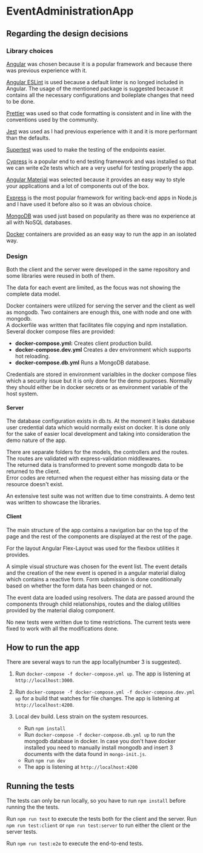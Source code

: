 # EventAdministrationApp

## Regarding the design decisions

### Library choices

[Angular](https://angular.io/) was chosen because it is a popular framework and because there was previous experience with it.

[Angular ESLint](https://github.com/angular-eslint/angular-eslint) is used because a default linter is no longed included in Angular. The usage of the mentioned package is suggested because it contains all the necessary configurations and boileplate changes that need to be done.

[Prettier](https://prettier.io) was used so that code formatting is consistent and in line with the conventions used by the community.

[Jest](https://jestjs.io/) was used as I had previous experience with it and it is more performant than the defaults.

[Supertest](https://github.com/visionmedia/supertest) was used to make the testing of the endpoints easier.

[Cypress](https://www.cypress.io/) is a popular end to end testing framework and was installed so that we can write e2e tests which are a very useful for testing properly the app.

[Angular Material](https://material.angular.io/) was selected because it provides an easy way to style your applications and a lot of components out of the box.

[Express](https://expressjs.com/) is the most popular framework for writing back-end apps in Node.js and I have used it before also so it was an obvious choice.

[MongoDB](https://www.mongodb.com/) was used just based on popularity as there was no experience at all with NoSQL databases.

[Docker](https://www.docker.com/) containers are provided as an easy way to run the app in an isolated way.

### Design

Both the client and the server were developed in the same repository and some libraries were reused in both of them.

The data for each event are limited, as the focus was not showing the complete data model.

Docker containers were utilized for serving the server and the client as well as mongodb. Two containers are enough this, one with node and one with mongodb.  
A dockerfile was written that facilitates file copying and npm installation. Several docker compose files are provided:

* __docker-compose.yml:__ Creates client production build.
* __docker-compose.dev.yml__ Creates a dev environment which supports hot reloading.
* __docker-compose.db.yml__ Runs a MongoDB database.

Credentials are stored in environment varialbles in the docker compose files which a security issue but it is only done for the demo purposes. Normally they should either be in docker secrets or as environment variable of the host system.

#### Server

The database configuration exists in db.ts. At the moment it leaks database user credential data which would normally exist on docker. It is done only for the sake of easier local development and taking into consideration the demo nature of the app.

There are separate folders for the models, the controllers and the routes.  
The routes are validated with express-validation middlewares.  
The returned data is transformed to prevent some mongodb data to be returned to the client.  
Error codes are returned when the request either has missing data or the resource doesn't exist.

An extensive test suite was not written due to time constraints. A demo test was written to showcase the libraries.

#### Client

The main structure of the app contains a navigation bar on the top of the page and the rest of the components are displayed at the rest of the page.

For the layout Angular Flex-Layout was used for the flexbox utilities it provides.

A simple visual structure was chosen for the event list. The event details and the creation of the new event is opened in a angular material dialog which contains a reactive form. Form submission is done conditionally based on whether the form data has been changed or not.

The event data are loaded using resolvers. The data are passed around the components through child relationships, routes and the dialog utilities provided by the material dialog component.

No new tests were written due to time restrictions. The current tests were fixed to work with all the modifications done.

## How to run the app

There are several ways to run the app locally(number 3 is suggested).

1. Run `docker-compose -f docker-compose.yml up`. The app is listening at `http://localhost:3000`.
2. Run `docker-compose -f docker-compose.yml -f docker-compose.dev.yml up` for a build that watches for file changes. The app is listening at `http://localhost:4200`.
3. Local dev build. Less strain on the system resources.

    * Run `npm install`
    * Run `docker-compose -f docker-compose.db.yml up` to run the mongodb database in docker. In case you don't have docker installed you need to manually install mongodb and insert 3 documents with the data found in `mongo-init.js`.
    * Run `npm run dev`
    * The app is listening at `http://localhost:4200`

## Running the tests

The tests can only be run locally, so you have to run `npm install` before running the the tests.

Run `npm run test` to execute the tests both for the client and the server. Run `npm run test:client` or `npm run test:server` to run either the client or the server tests.

Run `npm run test:e2e` to execute the end-to-end tests.
